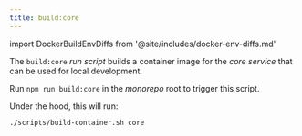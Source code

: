 ```yaml
---
title: build:core
---
```


import DockerBuildEnvDiffs from '@site/includes/docker-env-diffs.md'

The `build:core` _run script_ builds a container image for the _core service_
that can be used for local development.

Run `npm run build:core` in the _monorepo_ root to trigger this script.

Under the hood, this will run:

```sh title="Terminal"
./scripts/build-container.sh core
```

<DockerBuildEnvDiffs />
